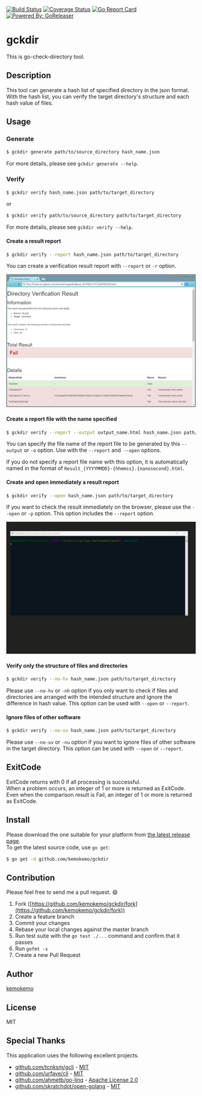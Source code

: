 [![Build Status](https://travis-ci.org/kemokemo/gckdir.svg?branch=master)](https://travis-ci.org/kemokemo/gckdir) [![Coverage Status](https://coveralls.io/repos/github/kemokemo/gckdir/badge.svg?branch=master)](https://coveralls.io/github/kemokemo/gckdir?branch=master) [![Go Report Card](https://goreportcard.com/badge/github.com/kemokemo/gckdir)](https://goreportcard.com/report/github.com/kemokemo/gckdir) [![Powered By: GoReleaser](https://img.shields.io/badge/powered%20by-goreleaser-green.svg?style=flat-square)](https://github.com/goreleaser)

# gckdir

This is go-check-directory tool.

## Description

This tool can generate a hash list of specified directory in the json format.  
With the hash list, you can verify the target directory's structure and each hash value
of files.

## Usage

### Generate

```bash
$ gckdir generate path/to/source_directory hash_name.json
```

For more details, please see `gckdir generate --help`.

### Verify

```bash
$ gckdir verify hash_name.json path/to/target_directory
```
or
```bash
$ gckdir verify path/to/source_directory path/to/target_directory
```

For more details, please see `gckdir verify --help`.

#### Create a result report

```bash
$ gckdir verify --report hash_name.json path/to/target_directory
```

You can create a verification result report with `--report` or `-r` option.

![verification_report](./images/verification_report.png)

#### Create a report file with the name specified

```bash
$ gckdir verify --report --output output_name.html hash_name.json path/to/target_directory
```

You can specify the file name of the report file to be generated by this `--output` or
`-o` option. Use with the `--report` and` --open` options.

If you do not specify a report file name with this option, it is automatically named in the format of `Result_{YYYYMMDD}-{hhmmss}.{nanosecond}.html`.

#### Create and open immediately a result report

```bash
$ gckdir verify --open hash_name.json path/to/target_directory
```

If you want to check the result immediately on the browser, please use the `--open` or `-p` option. This option includes the `--report` option.

![open_animation](./images/open_animation.gif)

#### Verify only the structure of files and directories

```bash
$ gckdir verify --no-hv hash_name.json path/to/target_directory
```

Please use `--no-hv` or `-nh` option if you only want to check if files and directories are arranged with the intended structure and ignore the difference in hash value. This option can be used with `--open` or `--report`.

#### Ignore files of other software

```bash
$ gckdir verify --no-uv hash_name.json path/to/target_directory
```

Please use `--no-uv` or `-nu` option if you want to ignore files of other software in the target directory. This option can be used with `--open` or `--report`.

## ExitCode

ExitCode returns with 0 if all processing is successful.  
When a problem occurs, an integer of 1 or more is returned as ExitCode.  
Even when the comparison result is Fail, an integer of 1 or more is returned as ExitCode.

## Install

Please download the one suitable for your platform from [the latest release page](https://github.com/kemokemo/gckdir/releases/latest).  
To get the latest source code, use `go get`:

```bash
$ go get -d github.com/kemokemo/gckdir
```

## Contribution

Please feel free to send me a pull request. :smile:

1. Fork ([https://github.com/kemokemo/gckdir/fork](https://github.com/kemokemo/gckdir/fork))
1. Create a feature branch
1. Commit your changes
1. Rebase your local changes against the master branch
1. Run test suite with the `go test ./...` command and confirm that it passes
1. Run `gofmt -s`
1. Create a new Pull Request

## Author

[kemokemo](https://github.com/kemokemo)

## License

MIT

## Special Thanks

This application uses the following excellent projects.

* [github.com/tcnksm/gcli](https://github.com/tcnksm/gcli) - [MIT](https://github.com/tcnksm/gcli/blob/master/LICENSE)
* [github.com/urfave/cli](https://github.com/urfave/cli) - [MIT](https://github.com/urfave/cli/blob/master/LICENSE)
* [github.com/ahmetb/go-linq](https://github.com/ahmetb/go-linq) - [Apache License 2.0](https://github.com/ahmetb/go-linq/blob/master/LICENSE)
* [github.com/skratchdot/open-golang](https://github.com/skratchdot/open-golang) - [MIT](https://github.com/skratchdot/open-golang/blob/master/LICENSE-MIT)
